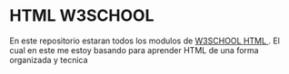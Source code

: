 # HTML W3SCHOOL
En este repositorio estaran todos los modulos de [W3SCHOOL HTML ](https://www.w3schools.com/html/default.asp).
El cual en este me estoy basando para aprender HTML de una forma organizada y tecnica
